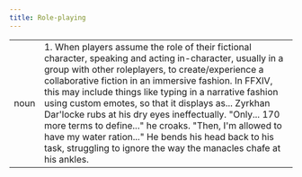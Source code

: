 ```yaml
---
title: Role-playing
---
```

|||
|---|---|
| noun | 1.  	When players assume the role of their fictional character, speaking and acting in-character, usually in a group with other roleplayers, to create/experience a collaborative fiction in an immersive fashion. In FFXIV, this may include things like typing in a narrative fashion using custom emotes, so that it displays as... Zyrkhan Dar'locke rubs at his dry eyes ineffectually. "Only... 170 more terms to define..." he croaks. "Then, I'm allowed to have my water ration..." He bends his head back to his task, struggling to ignore the way the manacles chafe at his ankles.	|